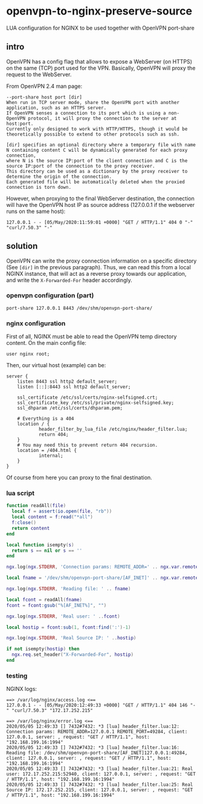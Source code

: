 # openvpn-to-nginx-preserve-source
LUA configuration for NGINX to be used together with OpenVPN port-share

## intro
OpenVPN has a config flag that allows to expose a WebServer (on HTTPS) on the same (TCP) port used for the VPN.
Basically, OpenVPN will proxy the request to the WebServer.

From OpenVPN 2.4 man page:
```
--port-share host port [dir]
When run in TCP server mode, share the OpenVPN port with another application, such as an HTTPS server.
If OpenVPN senses a connection to its port which is using a non-OpenVPN protocol, it will proxy the connection to the server at host:port.
Currently only designed to work with HTTP/HTTPS, though it would be theoretically possible to extend to other protocols such as ssh.

[dir] specifies an optional directory where a temporary file with name N containing content C will be dynamically generated for each proxy connection,
where N is the source IP:port of the client connection and C is the source IP:port of the connection to the proxy receiver.
This directory can be used as a dictionary by the proxy receiver to determine the origin of the connection.
Each generated file will be automatically deleted when the proxied connection is torn down.
```

However, when proxying to the final WebServer destination, the connection will have the OpenVPN host IP as source address (127.0.0.1 if the webserver runs on the same host):
```
127.0.0.1 - - [05/May/2020:11:59:01 +0000] "GET / HTTP/1.1" 404 0 "-" "curl/7.50.3" "-"
```

## solution
OpenVPN can write the proxy connection information on a specific directory (See `[dir]` in the previous paragraph). Thus, we can read this from a local NGINX instance, that will act as a reverse proxy towards our application, and write the `X-Forwarded-For` header accordingly.

### openvpn configuration (part)
```
port-share 127.0.0.1 8443 /dev/shm/openvpn-port-share/
```

### nginx configuration
First of all, NGINX must be able to read the OpenVPN temp directory content. On the main config file:
```
user nginx root;
```
Then, our virtual host (example) can be:
```
server {
    listen 8443 ssl http2 default_server;
    listen [::]:8443 ssl http2 default_server;

    ssl_certificate /etc/ssl/certs/nginx-selfsigned.crt;
    ssl_certificate_key /etc/ssl/private/nginx-selfsigned.key;
    ssl_dhparam /etc/ssl/certs/dhparam.pem;

    # Everything is a 404
    location / {
            header_filter_by_lua_file /etc/nginx/header_filter.lua;
            return 404;
    }
    # You may need this to prevent return 404 recursion.
    location = /404.html {
            internal;
    }
}
```
Of course from here you can proxy to the final destination.

### lua script
```lua
function readAll(file)
  local f = assert(io.open(file, "rb"))
  local content = f:read("*all")
  f:close()
  return content
end

local function isempty(s)
  return s == nil or s == ''
end

ngx.log(ngx.STDERR, 'Connection params: REMOTE_ADDR=' .. ngx.var.remote_addr .. ' REMOTE_PORT=' .. ngx.var.remote_port)

local fname = '/dev/shm/openvpn-port-share/[AF_INET]' .. ngx.var.remote_addr .. ':' .. ngx.var.remote_port

ngx.log(ngx.STDERR, 'Reading file: ' .. fname)

local fcont = readAll(fname)
fcont = fcont:gsub("%[AF_INET%]", "")

ngx.log(ngx.STDERR, 'Real user: ' ..fcont)

local hostip = fcont:sub(1, fcont:find(':')-1)

ngx.log(ngx.STDERR, 'Real Source IP: ' ..hostip)

if not isempty(hostip) then
  ngx.req.set_header("X-Forwarded-For", hostip)
end
```

### testing
NGINX logs:
```
==> /var/log/nginx/access.log <==
127.0.0.1 - - [05/May/2020:12:49:33 +0000] "GET / HTTP/1.1" 404 146 "-" "curl/7.50.3" "172.17.252.215"

==> /var/log/nginx/error.log <==
2020/05/05 12:49:33 [] 7432#7432: *3 [lua] header_filter.lua:12: Connection params: REMOTE_ADDR=127.0.0.1 REMOTE_PORT=49284, client: 127.0.0.1, server: , request: "GET / HTTP/1.1", host: "192.168.199.16:1994"
2020/05/05 12:49:33 [] 7432#7432: *3 [lua] header_filter.lua:16: Reading file: /dev/shm/openvpn-port-share/[AF_INET]127.0.0.1:49284, client: 127.0.0.1, server: , request: "GET / HTTP/1.1", host: "192.168.199.16:1994"
2020/05/05 12:49:33 [] 7432#7432: *3 [lua] header_filter.lua:21: Real user: 172.17.252.215:52940, client: 127.0.0.1, server: , request: "GET / HTTP/1.1", host: "192.168.199.16:1994"
2020/05/05 12:49:33 [] 7432#7432: *3 [lua] header_filter.lua:25: Real Source IP: 172.17.252.215, client: 127.0.0.1, server: , request: "GET / HTTP/1.1", host: "192.168.199.16:1994"
```
